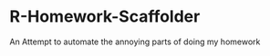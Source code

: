 R-Homework-Scaffolder
=====================

An Attempt to automate the annoying parts of doing my homework 
